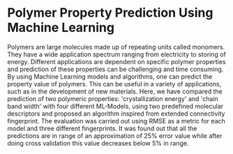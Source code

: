 # Polymer Property Prediction Using Machine Learning
Polymers are large molecules made up of repeating units called monomers. They have a wide application spectrum ranging from electricity to storing of energy. Different applications are dependent on specific polymer properties and prediction of these properties can be challenging and time consuming. By using Machine Learning models and algorithms, one can predict the property value of polymers. This can be useful in a variety of applications, such as in the development of new materials. Here, we have compared the prediction of two polymeric properties: 'crystallization energy' and 'chain band width' with four different ML-Models, using two predefined molecular descriptors and proposed an algorithm inspired from extended connectivity fingerprint. The evaluation was carried out using RMSE as a metric for each model and three different fingerprints. It was found out that all the predictions are in range of an approximation of 25% error value while after doing cross validation this value decreases below 5% in range.


